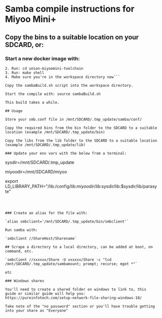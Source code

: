 # Samba compile instructions for Miyoo Mini+

## Copy the bins to a suitable location on your SDCARD, or:

### Start a new docker image with:

```1. Open a shell in the location you wish to start your project in and run: git clone https://github.com/shauninman/union-miyoomini-toolchain.git
2. Run: cd union-miyoomini-toolchain
3. Run: make shell
4. Make sure you're in the workspace directory now```

Copy the sambaBuild.sh script into the workspace directory.

Start the compile with: source sambaBuild.sh

This build takes a while.

## Usage

Store your smb.conf file in /mnt/SDCARD/.tmp_update/samba/conf/

Copy the required bins from the bin folder to the SDCARD to a suitable location (example /mnt/SDCARD/.tmp_update/bin)

Copy the libs from the lib folder to the SDCARD to a suitable location (example /mnt/SDCARD/.tmp_update/lib)

### Update your env vars with the below from a terminal:

```
sysdir=/mnt/SDCARD/.tmp_update

miyoodir=/mnt/SDCARD/miyoo

export LD_LIBRARY_PATH="/lib:/config/lib:$miyoodir/lib:$sysdir/lib:$sysdir/lib/parasyte"
```



### Create an alias for the file with: 

`alias smbclient='/mnt/SDCARD/.tmp_update/bin/smbclient'`

Run samba with:

`smbclient //ShareHost/Sharename`

## Scrape a directory to a local directory, can be added at boot, on command, etc.

`smbclient //xxxxxx/Share -U xxxxxx/Share -c "lcd /mnt/SDCARD/.tmp_update/sambamount; prompt; recurse; mget *"`

etc

### Windows shares

You'll need to create a shared folder on windows to link to, this guide or similar guide will help you:
https://pureinfotech.com/setup-network-file-sharing-windows-10/

Take note of the "no password" section or you'll have trouble getting into your share as "Everyone"
